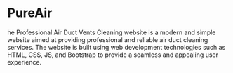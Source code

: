 # PureAir
he Professional Air Duct Vents Cleaning website is a modern and simple website aimed at providing professional and reliable air duct cleaning services. The website is built using web development technologies such as HTML, CSS, JS, and Bootstrap to provide a seamless and appealing user experience.
